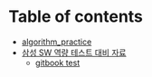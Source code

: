 # Table of contents

* [algorithm\_practice](README.md)
* [삼성 SW 역량 테스트 대비 자료](sw/README.md)
  * [gitbook test](sw/gitbook-test.md)

